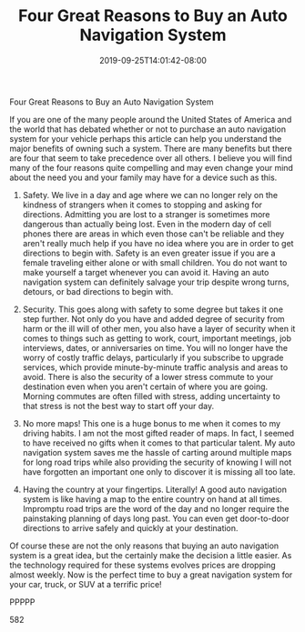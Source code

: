 ﻿---
title: "Four Great Reasons to Buy an Auto Navigation System"
date: 2019-09-25T14:01:42-08:00
description: "Auto Navigation Systems txt Tips for Web Success"
featured_image: "/images/Auto Navigation Systems txt.jpg"
tags: ["Auto Navigation Systems txt"]
---

Four Great Reasons to Buy an Auto Navigation System

If you are one of the many people around the United States of America and the world that has debated whether or not to purchase an auto navigation system for your vehicle perhaps this article can help you understand the major benefits of owning such a system. There are many benefits but there are four that seem to take precedence over all others. I believe you will find many of the four reasons quite compelling and may even change your mind about the need you and your family may have for a device such as this.

1) Safety. We live in a day and age where we can no longer rely on the kindness of strangers when it comes to stopping and asking for directions. Admitting you are lost to a stranger is sometimes more dangerous than actually being lost. Even in the modern day of cell phones there are areas in which even those can't be reliable and they aren't really much help if you have no idea where you are in order to get directions to begin with. Safety is an even greater issue if you are a female traveling either alone or with small children. You do not want to make yourself a target whenever you can avoid it. Having an auto navigation system can definitely salvage your trip despite wrong turns, detours, or bad directions to begin with.

2) Security. This goes along with safety to some degree but takes it one step further. Not only do you have and added degree of security from harm or the ill will of other men, you also have a layer of security when it comes to things such as getting to work, court, important meetings, job interviews, dates, or anniversaries on time. You will no longer have the worry of costly traffic delays, particularly if you subscribe to upgrade services, which provide minute-by-minute traffic analysis and areas to avoid. There is also the security of a lower stress commute to your destination even when you aren't certain of where you are going. Morning commutes are often filled with stress, adding uncertainty to that stress is not the best way to start off your day.

3) No more maps! This one is a huge bonus to me when it comes to my driving habits. I am not the most gifted reader of maps. In fact, I seemed to have received no gifts when it comes to that particular talent. My auto navigation system saves me the hassle of carting around multiple maps for long road trips while also providing the security of knowing I will not have forgotten an important one only to discover it is missing all too late.

4) Having the country at your fingertips. Literally! A good auto navigation system is like having a map to the entire country on hand at all times. Impromptu road trips are the word of the day and no longer require the painstaking planning of days long past. You can even get door-to-door directions to arrive safely and quickly at your destination.

Of course these are not the only reasons that buying an auto navigation system is a great idea, but the certainly make the decision a little easier. As the technology required for these systems evolves prices are dropping almost weekly. Now is the perfect time to buy a great navigation system for your car, truck, or SUV at a terrific price!

PPPPP

582

